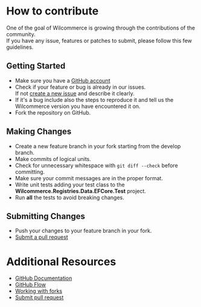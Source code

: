 # How to contribute
One of the goal of Wilcommerce is growing through the contributions of the community.<br/>
If you have any issue, features or patches to submit, please follow this few guidelines.

## Getting Started
- Make sure you have a [GitHub account](https://github.com/join)
- Check if your feature or bug is already in our issues.<br/>
If not [create a new issue](https://github.com/wilcommerce/Wilcommerce.Registries.Data.EFCore/issues) and describe it clearly. 
- If it's a bug include also the steps to reproduce it and tell us the Wilcommerce version you have encountered it on.
- Fork the repository on GitHub.

## Making Changes
- Create a new feature branch in your fork starting from the develop branch.
- Make commits of logical units.
- Check for unnecessary whitespace with ```git diff --check``` before committing.
- Make sure your commit messages are in the proper format.
- Write unit tests adding your test class to the **Wilcommerce.Registries.Data.EFCore.Test** project.
- Run **all** the tests to avoid breaking changes.

## Submitting Changes
- Push your changes to your feature branch in your fork.
- [Submit a pull request](https://github.com/wilcommerce/Wilcommerce.Registries.Data.EFCore/pulls)

# Additional Resources
- [GitHub Documentation](https://help.github.com/)
- [GitHub Flow](https://help.github.com/articles/github-flow/)
- [Working with forks](https://help.github.com/articles/working-with-forks/)
- [Submit pull request](https://help.github.com/articles/proposing-changes-to-your-work-with-pull-requests/)